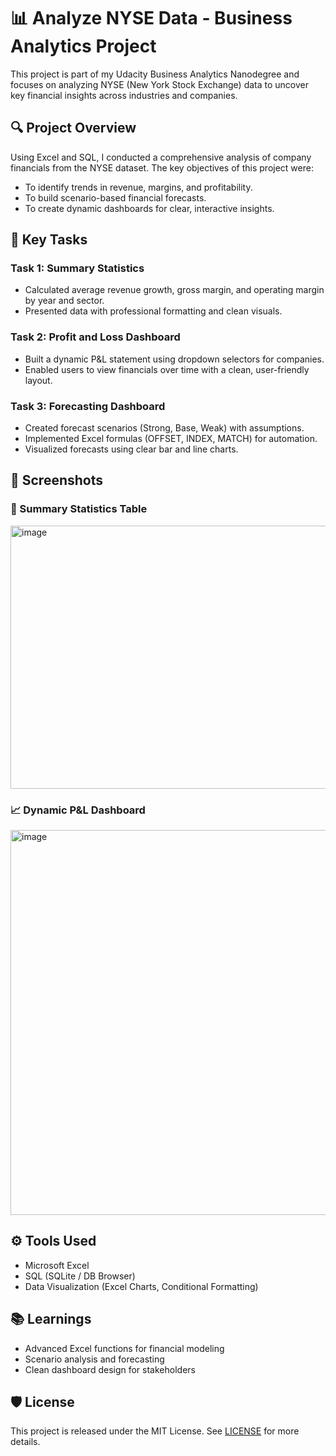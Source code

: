 # 📊 Analyze NYSE Data - Business Analytics Project

This project is part of my Udacity Business Analytics Nanodegree and focuses on analyzing NYSE (New York Stock Exchange) data to uncover key financial insights across industries and companies.

## 🔍 Project Overview

Using Excel and SQL, I conducted a comprehensive analysis of company financials from the NYSE dataset. The key objectives of this project were:

- To identify trends in revenue, margins, and profitability.
- To build scenario-based financial forecasts.
- To create dynamic dashboards for clear, interactive insights.

## 🧩 Key Tasks

### Task 1: Summary Statistics
- Calculated average revenue growth, gross margin, and operating margin by year and sector.
- Presented data with professional formatting and clean visuals.

### Task 2: Profit and Loss Dashboard
- Built a dynamic P&L statement using dropdown selectors for companies.
- Enabled users to view financials over time with a clean, user-friendly layout.

### Task 3: Forecasting Dashboard
- Created forecast scenarios (Strong, Base, Weak) with assumptions.
- Implemented Excel formulas (OFFSET, INDEX, MATCH) for automation.
- Visualized forecasts using clear bar and line charts.

## 📸 Screenshots

### 💼 Summary Statistics Table
<img width="1020" height="421" alt="image" src="https://github.com/user-attachments/assets/45c207f2-88d1-458d-8ce2-fdafe1148396" />



### 📈 Dynamic P&L Dashboard
<img width="1248" height="616" alt="image" src="https://github.com/user-attachments/assets/63f082ad-8ae5-45e7-9f5e-da78ccc8464b" />

## ⚙️ Tools Used

- Microsoft Excel
- SQL (SQLite / DB Browser)
- Data Visualization (Excel Charts, Conditional Formatting)

## 📚 Learnings

- Advanced Excel functions for financial modeling
- Scenario analysis and forecasting
- Clean dashboard design for stakeholders

## 🛡️ License

This project is released under the MIT License. See [LICENSE](LICENSE) for more details.
